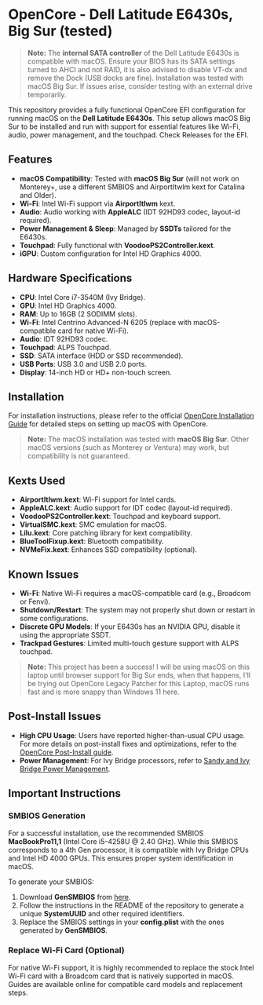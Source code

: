 # OpenCore - Dell Latitude E6430s, Big Sur (tested)

> **Note:** The **internal SATA controller** of the Dell Latitude E6430s is compatible with macOS. Ensure your BIOS has its SATA settings turned to AHCI and not RAID, it is also advised to disable VT-dx and remove the Dock (USB docks are fine). Installation was tested with macOS Big Sur. If issues arise, consider testing with an external drive temporarily.

This repository provides a fully functional OpenCore EFI configuration for running macOS on the **Dell Latitude E6430s**. This setup allows macOS Big Sur to be installed and run with support for essential features like Wi-Fi, audio, power management, and the touchpad. Check Releases for the EFI.

## Features

- **macOS Compatibility**: Tested with **macOS Big Sur** (will not work on Monterey+, use a different SMBIOS and AirportItwlm kext for Catalina and Older).
- **Wi-Fi**: Intel Wi-Fi support via **AirportItlwm** kext.
- **Audio**: Audio working with **AppleALC** (IDT 92HD93 codec, layout-id required).
- **Power Management & Sleep**: Managed by **SSDTs** tailored for the E6430s.
- **Touchpad**: Fully functional with **VoodooPS2Controller.kext**.
- **iGPU**: Custom configuration for Intel HD Graphics 4000.

## Hardware Specifications

- **CPU**: Intel Core i7-3540M (Ivy Bridge).
- **GPU**: Intel HD Graphics 4000.
- **RAM**: Up to 16GB (2 SODIMM slots).
- **Wi-Fi**: Intel Centrino Advanced-N 6205 (replace with macOS-compatible card for native Wi-Fi).
- **Audio**: IDT 92HD93 codec.
- **Touchpad**: ALPS Touchpad.
- **SSD**: SATA interface (HDD or SSD recommended).
- **USB Ports**: USB 3.0 and USB 2.0 ports.
- **Display**: 14-inch HD or HD+ non-touch screen.

## Installation

For installation instructions, please refer to the official [OpenCore Installation Guide](https://dortania.github.io/OpenCore-Install-Guide/) for detailed steps on setting up macOS with OpenCore.

> **Note:** The macOS installation was tested with **macOS Big Sur**. Other macOS versions (such as Monterey or Ventura) may work, but compatibility is not guaranteed.

## Kexts Used

- **AirportItlwm.kext**: Wi-Fi support for Intel cards.
- **AppleALC.kext**: Audio support for IDT codec (layout-id required).
- **VoodooPS2Controller.kext**: Touchpad and keyboard support.
- **VirtualSMC.kext**: SMC emulation for macOS.
- **Lilu.kext**: Core patching library for kext compatibility.
- **BlueToolFixup.kext**: Bluetooth compatibility.
- **NVMeFix.kext**: Enhances SSD compatibility (optional).

## Known Issues

- **Wi-Fi**: Native Wi-Fi requires a macOS-compatible card (e.g., Broadcom or Fenvi).
- **Shutdown/Restart**: The system may not properly shut down or restart in some configurations.
- **Discrete GPU Models**: If your E6430s has an NVIDIA GPU, disable it using the appropriate SSDT.
- **Trackpad Gestures**: Limited multi-touch gesture support with ALPS touchpad.

> **Note:** This project has been a success! I will be using macOS on this laptop until browser support for Big Sur ends, when that happens, I'll be trying out OpenCore Legacy Patcher for this Laptop, macOS runs fast and is more snappy than Windows 11 here.

## Post-Install Issues

- **High CPU Usage**: Users have reported higher-than-usual CPU usage. For more details on post-install fixes and optimizations, refer to the [OpenCore Post-Install guide](https://dortania.github.io/OpenCore-Post-Install/).
- **Power Management**: For Ivy Bridge processors, refer to [Sandy and Ivy Bridge Power Management](https://dortania.github.io/OpenCore-Post-Install/universal/pm.html#sandy-and-ivy-bridge-power-management).

## Important Instructions

### SMBIOS Generation

For a successful installation, use the recommended SMBIOS **MacBookPro11,1** (Intel Core i5-4258U @ 2.40 GHz). While this SMBIOS corresponds to a 4th Gen processor, it is compatible with Ivy Bridge CPUs and Intel HD 4000 GPUs. This ensures proper system identification in macOS.

To generate your SMBIOS:

1. Download **GenSMBIOS** from [here](https://github.com/corpnewt/GenSMBIOS).
2. Follow the instructions in the README of the repository to generate a unique **SystemUUID** and other required identifiers.
3. Replace the SMBIOS settings in your **config.plist** with the ones generated by **GenSMBIOS**.

### Replace Wi-Fi Card (Optional)

For native Wi-Fi support, it is highly recommended to replace the stock Intel Wi-Fi card with a Broadcom card that is natively supported in macOS. Guides are available online for compatible card models and replacement steps.


